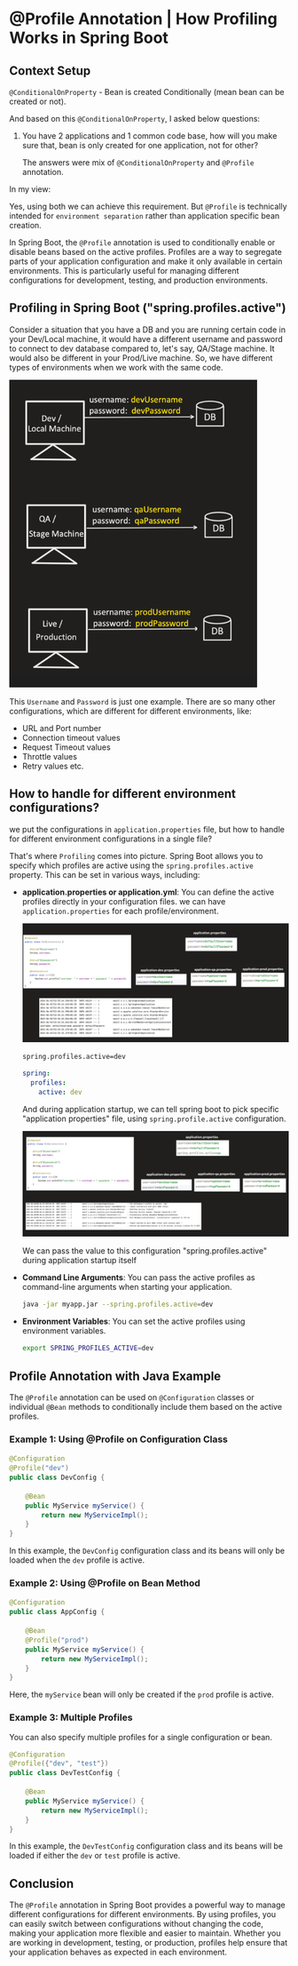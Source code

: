# @Profile Annotation | How Profiling Works in Spring Boot

## Context Setup

`@ConditionalOnProperty` - Bean is created Conditionally (mean bean can be created or not).

And based on this `@ConditionalOnProperty`, I asked below questions:

1. You have 2 applications and 1 common code base, how will you make sure that, bean is only created for one application, not for other?

    The answers were mix of `@ConditionalOnProperty` and `@Profile` annotation.

In my view:

Yes, using both we can achieve this requirement. But `@Profile` is technically intended for `environment separation` rather than application specific bean creation.

In Spring Boot, the `@Profile` annotation is used to conditionally enable or disable beans based on the active profiles. Profiles are a way to segregate parts of your application configuration and make it only available in certain environments. This is particularly useful for managing different configurations for development, testing, and production environments.

## Profiling in Spring Boot ("spring.profiles.active")

Consider a situation that you have a DB and you are running certain code in your Dev/Local machine, it would have a different username and password to connect to dev database compared to, let's say, QA/Stage machine. It would also be different in your Prod/Live machine. So, we have different types of environments when we work with the same code.

![Spring Profile Example](https://github.com/DharaniDJ/spring-boot-daily-learnings/blob/assets/SpringProfileExample.png)


This `Username` and `Password` is just one example. There are so many other configurations, which are different for different environments, like:
- URL and Port number
- Connection timeout values
- Request Timeout values
- Throttle values
- Retry values etc.

## How to handle for different environment configurations?
we put the configurations in `application.properties` file, but how to handle for different environment configurations in a single file?

That's where `Profiling` comes into picture. Spring Boot allows you to specify which profiles are active using the `spring.profiles.active` property. This can be set in various ways, including:

- **application.properties or application.yml**: You can define the active profiles directly in your configuration files. we can have `application.properties` for each profile/environment.

  ![Spring Profile Default Code Snippet](https://github.com/DharaniDJ/spring-boot-daily-learnings/blob/assets/SpringProfileDefaultCodeSnippet.png)
  
  ```properties
  spring.profiles.active=dev
  ```
  ```yaml
  spring:
    profiles:
      active: dev
  ```

  And during application startup, we can tell spring boot to pick specific "application properties" file, using `spring.profile.active` configuration.

  ![Spring Profile Profile Code Snippet](https://github.com/DharaniDJ/spring-boot-daily-learnings/blob/assets/SpringProfileProfileCodeSnippet.png)

  We can pass the value to this configuration "spring.profiles.active" during application startup itself

- **Command Line Arguments**: You can pass the active profiles as command-line arguments when starting your application.
  ```sh
  java -jar myapp.jar --spring.profiles.active=dev
  ```

- **Environment Variables**: You can set the active profiles using environment variables.
  ```sh
  export SPRING_PROFILES_ACTIVE=dev
  ```

## Profile Annotation with Java Example
The `@Profile` annotation can be used on `@Configuration` classes or individual `@Bean` methods to conditionally include them based on the active profiles.

### Example 1: Using @Profile on Configuration Class
```java
@Configuration
@Profile("dev")
public class DevConfig {

    @Bean
    public MyService myService() {
        return new MyServiceImpl();
    }
}
```
In this example, the `DevConfig` configuration class and its beans will only be loaded when the `dev` profile is active.

### Example 2: Using @Profile on Bean Method
```java
@Configuration
public class AppConfig {

    @Bean
    @Profile("prod")
    public MyService myService() {
        return new MyServiceImpl();
    }
}
```
Here, the `myService` bean will only be created if the `prod` profile is active.

### Example 3: Multiple Profiles
You can also specify multiple profiles for a single configuration or bean.
```java
@Configuration
@Profile({"dev", "test"})
public class DevTestConfig {

    @Bean
    public MyService myService() {
        return new MyServiceImpl();
    }
}
```
In this example, the `DevTestConfig` configuration class and its beans will be loaded if either the `dev` or `test` profile is active.

## Conclusion
The `@Profile` annotation in Spring Boot provides a powerful way to manage different configurations for different environments. By using profiles, you can easily switch between configurations without changing the code, making your application more flexible and easier to maintain. Whether you are working in development, testing, or production, profiles help ensure that your application behaves as expected in each environment.
